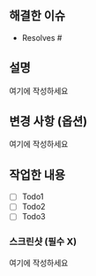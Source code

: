 <!-- ❗️ 다음 양식으로 제목을 작성해주세요 : Feat: #OO 구현 -->
<!-- "여기에 작성하세요" 는 지우고 작성하세요 🙏🏻 -->

## 해결한 이슈
<!-- 이슈 번호를 #과 함께 적어주세요 -->
- Resolves #

## 설명
<!-- 작업한 내용에 관해서 간결하게 적어주세요 -->
여기에 작성하세요

## 변경 사항 (옵션)
<!-- 변경 사항이 있다면 간결하게 적어주세요 -->
여기에 작성하세요

## 작업한 내용
<!-- 새로운 기능과 관련해서 한 일에 대해 적어주세요 -->
- [ ] Todo1
- [ ] Todo2
- [ ] Todo3

### 스크린샷 (필수 X)
<!-- 새로운 기능에 대한 추가적인 정보를 알려주세요 -->
여기에 작성하세요
